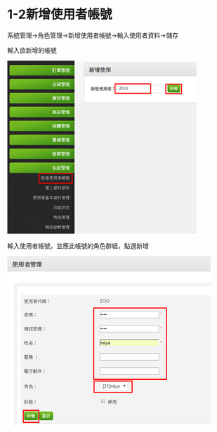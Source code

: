 # 1-2新增使用者帳號

系統管理→角色管理→新增使用者帳號→輸入使用者資料→儲存

輸入欲新增的帳號

![](../.gitbook/assets/image%20%28175%29.png)


輸入使用者帳號，並應此帳號的角色群組，點選新增

![](../.gitbook/assets/image%20%2857%29.png)



